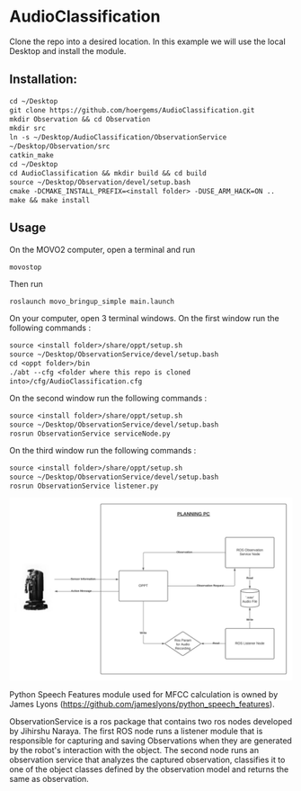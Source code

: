 # AudioClassification


Clone the repo into a desired location. In this example we will use the local Desktop and install the module. 
## Installation:
    cd ~/Desktop
    git clone https://github.com/hoergems/AudioClassification.git
    mkdir Observation && cd Observation
    mkdir src
    ln -s ~/Desktop/AudioClassification/ObservationService ~/Desktop/Observation/src
    catkin_make
    cd ~/Desktop
    cd AudioClassification && mkdir build && cd build
    source ~/Desktop/Observation/devel/setup.bash
    cmake -DCMAKE_INSTALL_PREFIX=<install folder> -DUSE_ARM_HACK=ON ..
    make && make install

## Usage
On the MOVO2 computer, open a terminal and run

    movostop

Then run

    roslaunch movo_bringup_simple main.launch

On your computer, open 3 terminal windows. On the first window run the following commands : 

    source <install folder>/share/oppt/setup.sh
    source ~/Desktop/ObservationService/devel/setup.bash
    cd <oppt folder>/bin
    ./abt --cfg <folder where this repo is cloned into>/cfg/AudioClassification.cfg

On the second window run the following commands : 

    source <install folder>/share/oppt/setup.sh
    source ~/Desktop/ObservationService/devel/setup.bash
    rosrun ObservationService serviceNode.py


On the third window run the following commands : 

    source <install folder>/share/oppt/setup.sh
    source ~/Desktop/ObservationService/devel/setup.bash
    rosrun ObservationService listener.py

![Alt text](block_diagram.jpeg)



Python Speech Features module used for MFCC calculation is owned by James Lyons (https://github.com/jameslyons/python_speech_features).

ObservationService is a ros package that contains two ros nodes developed by Jihirshu Naraya. The first ROS node runs a listener module that is responsible for capturing and saving Observations when they are generated by the robot's interaction with the object. The second node runs an observation service that analyzes the captured observation, classifies it to one of the object classes defined by the observation model and returns the same as observation.
